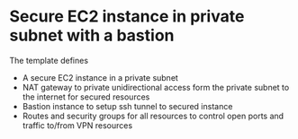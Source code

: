 # Secure EC2 instance in private subnet with a bastion

The template defines 
- A secure EC2 instance in a private subnet
- NAT gateway to private unidirectional access form the private 
subnet to the internet for secured resources
- Bastion instance to setup ssh tunnel to secured instance 
- Routes and security groups for all resources to control open ports and traffic to/from VPN resources 
